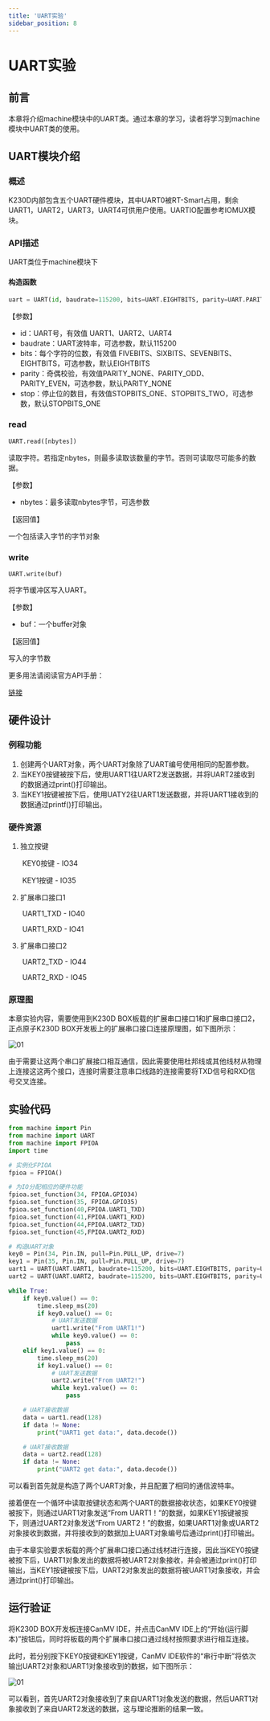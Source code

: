 ```yaml
---
title: 'UART实验'
sidebar_position: 8
---
```


# UART实验

## 前言

本章将介绍machine模块中的UART类。通过本章的学习，读者将学习到machine模块中UART类的使用。

## UART模块介绍

### 概述

K230D内部包含五个UART硬件模块，其中UART0被RT-Smart占用，剩余UART1，UART2，UART3，UART4可供用户使用。UARTIO配置参考IOMUX模块。

### API描述

UART类位于machine模块下

#### 构造函数

```python
uart = UART(id, baudrate=115200, bits=UART.EIGHTBITS, parity=UART.PARITY_NONE, stop=UART.STOPBITS_ONE)
```

【参数】

- id：UART号，有效值 UART1、UART2、UART4
- baudrate：UART波特率，可选参数，默认115200
- bits：每个字符的位数，有效值 FIVEBITS、SIXBITS、SEVENBITS、EIGHTBITS，可选参数，默认EIGHTBITS
- parity：奇偶校验，有效值PARITY_NONE、PARITY_ODD、PARITY_EVEN，可选参数，默认PARITY_NONE
- stop：停止位的数目，有效值STOPBITS_ONE、STOPBITS_TWO，可选参数，默认STOPBITS_ONE

### read

```python
UART.read([nbytes])
```

读取字符。若指定nbytes，则最多读取该数量的字节。否则可读取尽可能多的数据。

【参数】

- nbytes：最多读取nbytes字节，可选参数

【返回值】

一个包括读入字节的字节对象

### write

```
UART.write(buf)
```

将字节缓冲区写入UART。

【参数】

- buf：一个buffer对象

【返回值】

写入的字节数

更多用法请阅读官方API手册：

[链接](https://www.kendryte.com/k230_canmv/zh/main/zh/api/machine/K230_CanMV_UART%E6%A8%A1%E5%9D%97API%E6%89%8B%E5%86%8C.html)

## 硬件设计

### 例程功能

1. 创建两个UART对象，两个UART对象除了UART编号使用相同的配置参数。
2. 当KEY0按键被按下后，使用UART1往UART2发送数据，并将UART2接收到的数据通过print()打印输出。
3. 当KEY1按键被按下后，使用UATY2往UART1发送数据，并将UART1接收到的数据通过printf()打印输出。

### 硬件资源

1. 独立按键

   ​	KEY0按键 - IO34

   ​	KEY1按键 - IO35

2. 扩展串口接口1

   ​	UART1_TXD - IO40

   ​	UART1_RXD - IO41

3. 扩展串口接口2

   ​	UART2_TXD - IO44
   
   ​	UART2_RXD - IO45
   
   

### 原理图

本章实验内容，需要使用到K230D BOX板载的扩展串口接口1和扩展串口接口2，正点原子K230D BOX开发板上的扩展串口接口连接原理图，如下图所示：

![01](./img/07.png)

由于需要让这两个串口扩展接口相互通信，因此需要使用杜邦线或其他线材从物理上连接这这两个接口，连接时需要注意串口线路的连接需要将TXD信号和RXD信号交叉连接。

##  实验代码

``` python
from machine import Pin
from machine import UART
from machine import FPIOA
import time

# 实例化FPIOA
fpioa = FPIOA()

# 为IO分配相应的硬件功能
fpioa.set_function(34, FPIOA.GPIO34)
fpioa.set_function(35, FPIOA.GPIO35)
fpioa.set_function(40,FPIOA.UART1_TXD)
fpioa.set_function(41,FPIOA.UART1_RXD)
fpioa.set_function(44,FPIOA.UART2_TXD)
fpioa.set_function(45,FPIOA.UART2_RXD)

# 构造UART对象
key0 = Pin(34, Pin.IN, pull=Pin.PULL_UP, drive=7)
key1 = Pin(35, Pin.IN, pull=Pin.PULL_UP, drive=7)
uart1 = UART(UART.UART1, baudrate=115200, bits=UART.EIGHTBITS, parity=UART.PARITY_NONE, stop=UART.STOPBITS_ONE)
uart2 = UART(UART.UART2, baudrate=115200, bits=UART.EIGHTBITS, parity=UART.PARITY_NONE, stop=UART.STOPBITS_ONE)

while True:
    if key0.value() == 0:
        time.sleep_ms(20)
        if key0.value() == 0:
            # UART发送数据
            uart1.write("From UART1!")
            while key0.value() == 0:
                pass
    elif key1.value() == 0:
        time.sleep_ms(20)
        if key1.value() == 0:
            # UART发送数据
            uart2.write("From UART2!")
            while key1.value() == 0:
                pass

    # UART接收数据
    data = uart1.read(128)
    if data != None:
        print("UART1 get data:", data.decode())

    # UART接收数据
    data = uart2.read(128)
    if data != None:
        print("UART2 get data:", data.decode())
```

可以看到首先就是构造了两个UART对象，并且配置了相同的通信波特率。

接着便在一个循环中读取按键状态和两个UART的数据接收状态，如果KEY0按键被按下，则通过UART1对象发送“From UART1！”的数据，如果KEY1按键被按下，则通过UART2对象发送“From UART2！”的数据，如果UART1对象或UART2对象接收到数据，并将接收到的数据加上UART对象编号后通过print()打印输出。

由于本章实验要求板载的两个扩展串口接口通过线材进行连接，因此当KEY0按键被按下后，UART1对象发出的数据将被UART2对象接收，并会被通过print()打印输出，当KEY1按键被按下后，UART2对象发出的数据将被UART1对象接收，并会通过print()打印输出。

## 运行验证

将K230D BOX开发板连接CanMV IDE，并点击CanMV IDE上的“开始(运行脚本)”按钮后，同时将板载的两个扩展串口接口通过线材按照要求进行相互连接。

此时，若分别按下KEY0按键和KEY1按键，CanMV IDE软件的“串行中断”将依次输出UART2对象和UART1对象接收到的数据，如下图所示：	

![01](./img/08.png)

可以看到，首先UART2对象接收到了来自UART1对象发送的数据，然后UART1对象接收到了来自UART2发送的数据，这与理论推断的结果一致。

